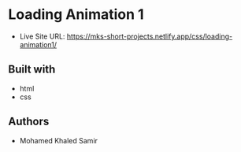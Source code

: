 # Loading Animation 1

- Live Site URL: https://mks-short-projects.netlify.app/css/loading-animation1/

## Built with

- html
- css

## Authors

- Mohamed Khaled Samir

